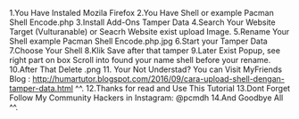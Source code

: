 1.You Have Instaled Mozila Firefox
2.You Have Shell or example Pacman  Shell Encode.php
3.Install Add-Ons Tamper Data
4.Search Your Website Target (Vulturanable) or Seacrh Website exist upload Image.
5.Rename Your Shell example Pacman  Shell Encode.php.jpg
6.Start your Tamper Data
7.Choose Your Shell
8.Klik Save after that tamper
9.Later Exist Popup, see right part on box Scroll into found your name shell before your rename.
10.After That Delete .png 
11. Your Not Understad? You can Visit MyFriends Blog : http://humartutor.blogspot.com/2016/09/cara-upload-shell-dengan-tamper-data.html ^^.
12.Thanks for read and Use This Tutorial
13.Dont Forget Follow My Community Hackers in Instagram: @pcmdh 
14.And Goodbye All ^^.
